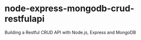 # node-express-mongodb-crud-restfulapi
Building a Restful CRUD API with Node.js, Express and MongoDB
